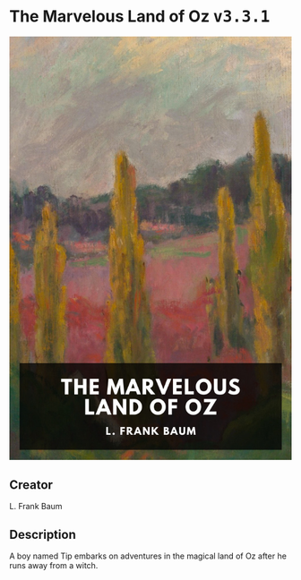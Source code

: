 
# The Marvelous Land of Oz <kbd>v3.3.1</kbd>

<center>
  <img src="./cover-1024.jpg"/>
</center>

## Creator
L. Frank Baum

## Description
A boy named Tip embarks on adventures in the magical land of Oz after he runs away from a witch.
